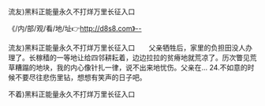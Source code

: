 流友)黑料正能量永久不打烊万里长征入口

《/内/部/观/看/地/址👉http://d8s8.com》--

流友)黑料正能量永久不打烊万里长征入口　　父亲牺牲后，家里的负担田没人办理了。长稼穑的一等地让给四邻耕耘着，边边拉拉的贫瘠地就荒凉了。历次瞥见荒草糟蹋的地块，我的内心像针扎一律，说不出来地忧伤。父亲在...
	24.不如意的时候不要尽往悲伤里钻，想想有笑声的日子吧。





不着)黑料正能量永久不打烊万里长征入口
